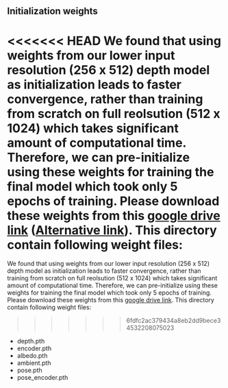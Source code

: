 ## Initialization weights
<<<<<<< HEAD
We found that using weights from our lower input resolution (256 x 512) depth model as initialization leads to faster convergence, rather than training from scratch on full reolsution (512 x 1024) which takes significant amount of computational time. Therefore, we can pre-initialize using these weights for training the final model which took only 5 epochs of training. Please download these weights from this [google drive link](https://drive.google.com/drive/folders/1lfRZjOkCk1ifMcSg8I35oL3VxattFlKm?usp=sharing) ([Alternative link](https://drive.google.com/drive/folders/14Vlc_pgn7esGuFBGZMGlnOJqjH875bft?usp=sharing)). This directory contain following weight files:
=======
We found that using weights from our lower input resolution (256 x 512) depth model as initialization leads to faster convergence, rather than training from scratch on full reolsution (512 x 1024) which takes significant amount of computational time. Therefore, we can pre-initialize using these weights for training the final model which took only 5 epochs of training. Please download these weights from this [google drive link](https://drive.google.com/drive/folders/1lfRZjOkCk1ifMcSg8I35oL3VxattFlKm?usp=sharing). This directory contain following weight files:
>>>>>>> 6fdfc2ac379434a8eb2dd9bece34532208075023
 - depth.pth
 - encoder.pth
 - albedo.pth
  - ambient.pth
 - pose.pth
 - pose_encoder.pth